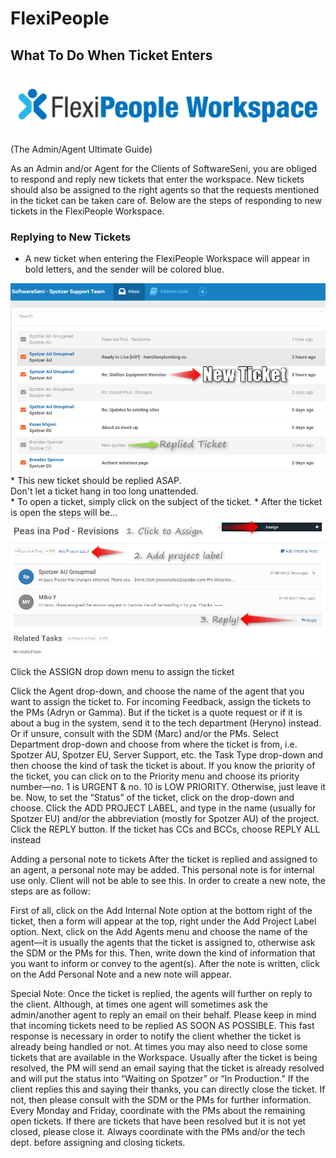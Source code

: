 # FlexiPeople

## What To Do When Ticket Enters
<img src="/images/FlexiPeople.png">

(The Admin/Agent Ultimate Guide)

As an Admin and/or Agent for the Clients of SoftwareSeni, you are obliged to respond and reply new tickets that enter the workspace. New tickets should also be assigned to the right agents so that the requests mentioned in the ticket can be taken care of. Below are the steps of responding to new tickets in the FlexiPeople Workspace.

### Replying to New Tickets
* A new ticket when entering the FlexiPeople Workspace will appear in bold letters, and the sender will be colored blue.
<img src="/images/FPW-inbox.png">
* This new ticket should be replied ASAP. <div class="attention">Don't let a ticket hang in too long unattended.</div>
* To open a ticket, simply click on the subject of the ticket.
* After the ticket is open the steps will be…

<img src="/images/FPW-process.png">

Click the ASSIGN drop down menu to assign the ticket 

Click the Agent drop-down, and choose the name of the agent that you want to assign the ticket to. For incoming Feedback, assign the tickets to the PMs (Adryn or Gamma). But if the ticket is a quote request or if it is about a bug in the system, send it to the tech department (Heryno) instead. Or if unsure, consult with the SDM (Marc) and/or the PMs.
Select Department drop-down and choose from where the ticket is from, i.e. Spotzer AU, Spotzer EU, Server Support, etc.
the Task Type drop-down and then choose the kind of task the ticket is about.
If you know the priority of the ticket, you can click on to the Priority menu and choose its priority number—no. 1 is URGENT & no. 10 is LOW PRIORITY. Otherwise, just leave it be.
Now, to set the “Status” of the ticket, click on the drop-down and choose.
Click the ADD PROJECT LABEL, and type in the name (usually for Spotzer EU) and/or the abbreviation (mostly for Spotzer AU) of the project.
Click the REPLY button. If the ticket has CCs and BCCs, choose REPLY ALL instead

Adding a personal note to tickets
After the ticket is replied and assigned to an agent, a personal note may be added. This personal note is for internal use only. Client will not be able to see this. 
In order to create a new note, the steps are as follow:


First of all, click on the Add Internal Note option at the bottom right of the ticket, then a form will appear at the top, right under the Add Project Label option.
Next, click on the Add Agents menu and choose the name of the agent—it is usually the agents that the ticket is assigned to, otherwise ask the SDM or the PMs for this.
Then, write down the kind of information that you want to inform or convey to the agent(s).
After the note is written, click on the Add Personal Note and a new note will appear.

Special Note:
Once the ticket is replied, the agents will further on reply to the client. Although, at times one agent will sometimes ask the admin/another agent to reply an email on their behalf.
Please keep in mind that incoming tickets need to be replied AS SOON AS POSSIBLE. This fast response is necessary in order to notify the client whether the ticket is already being handled or not.
At times you may also need to close some tickets that are available in the Workspace. Usually after the ticket is being resolved, the PM will send an email saying that the ticket is already resolved and will put the status into “Waiting on Spotzer” or “In Production.” If the client replies this and saying their thanks, you can directly close the ticket. If not, then please consult with the SDM or the PMs for further information.
Every Monday and Friday, coordinate with the PMs about the remaining open tickets. If there are tickets that have been resolved but it is not yet closed, please close it.
Always coordinate with the PMs and/or the tech dept. before assigning and closing tickets.
